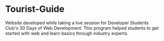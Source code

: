 # Tourist-Guide
Website developed while taking a live session for Developer Students Club's 30 Days of Web Development. This program helped students to get started with web and learn basics through industry experts.  
